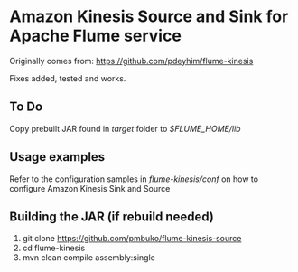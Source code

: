 
# Amazon Kinesis Source and Sink for Apache Flume service
Originally comes from: https://github.com/pdeyhim/flume-kinesis

Fixes added, tested and works.

## To Do 
Copy prebuilt JAR found in *target* folder to *$FLUME_HOME/lib*

## Usage examples
Refer to the configuration samples in *flume-kinesis/conf* on how to configure Amazon Kinesis Sink and Source

## Building the JAR (if rebuild needed)
1. git clone https://github.com/pmbuko/flume-kinesis-source
2. cd flume-kinesis
3. mvn clean compile assembly:single
